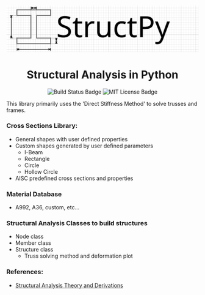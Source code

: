 <p align="center">
<img src="./Documentation/Figures/Logo.svg" alt="Project Logo">
</p>
<h1 align="center">Structural Analysis in Python</h1>
<p align="center">
<img src="https://travis-ci.org/BrianChevalier/StructPy.svg?branch=master" alt="Build Status Badge">
<img src="https://img.shields.io/npm/l/express.svg" alt="MIT License Badge">
</p>

This library primarily uses the 'Direct Stiffness Method' to solve trusses and frames.

### Cross Sections Library:
* General shapes with user defined properties
* Custom shapes generated by user defined parameters
	* I-Beam
	* Rectangle
	* Circle
	* Hollow Circle
* AISC predefined cross sections and properties

### Material Database
* A992, A36, custom, etc...

### Structural Analysis Classes to build structures
* Node class
* Member class
* Structure class
	* Truss solving method and deformation plot

### References:

* [Structural Analysis Theory and Derivations](https://github.com/BrianChevalier/StructPy/blob/master/Documentation/Main.pdf)